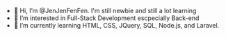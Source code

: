 - 👋 Hi, I’m @JenJenFenFen. I'm still newbie and still a lot learning
- 👀 I’m interested in Full-Stack Development escpecially Back-end
- 🌱 I’m currently learning HTML, CSS, JQuery, SQL, Node.js, and Laravel.
